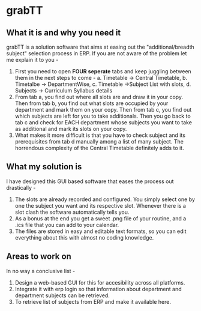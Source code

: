 # grabTT
## What it is and why you need it
grabTT is a solution software that aims at easing out the "additional/breadth subject" selection process in ERP. If you are not aware of the problem let me explain it to you -

1. First you need to open **FOUR seperate** tabs and keep juggling between them in the next steps to come - a. Timetable -> Central Timetable, b. Timetalbe -> DepartmentWise, c. Timetable ->Subject List with slots, d. Subjects -> Curriculum Syllabus details
2. From tab a, you find out where all slots are and draw it in your copy. Then from tab b, you find out what slots are occupied by your department and mark them on your copy. Then from tab c, you find out which subjects are left for you to take additionals. Then you go back to tab c and check for EACH department whose subjects you want to take as additional and mark its slots on your copy. 
3. What makes it more difficult is that you have to check subject and its prerequisites from tab d manually among a list of many subject. The horrendous complexity of the Central Timetable definitely adds to it.

## What my solution is
I have designed this GUI based software that eases the process out drastically -

1. The slots are already recorded and configured. You simply select one by one the subject you want and its respective slot. Whenever there is a slot clash the software automatically tells you. 
2. As a bonus at the end you get a sweet .png file of your routine, and a .ics file that you can add to your calendar.
3. The files are stored in easy and editable text formats, so you can edit everything about this with almost no coding knowledge.

## Areas to work on
In no way a conclusive list -
1. Design a web-based GUI for this for accesibility across all platforms.
2. Integrate it with erp login so that information about department and department subjects can be retrieved.
3. To retrieve list of subjects from ERP and make it available here.
